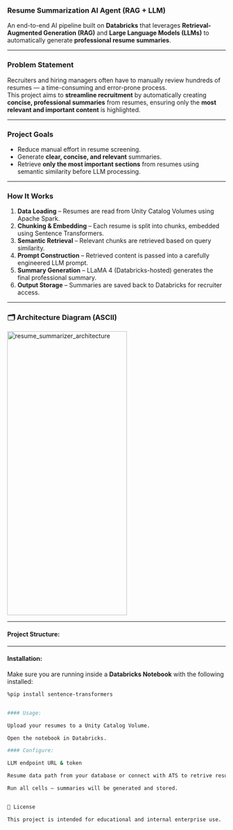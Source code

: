### Resume Summarization AI Agent (RAG + LLM)

An end-to-end AI pipeline built on **Databricks** that leverages **Retrieval-Augmented Generation (RAG)** and **Large Language Models (LLMs)** to automatically generate **professional resume summaries**.

---

###  Problem Statement
Recruiters and hiring managers often have to manually review hundreds of resumes — a time-consuming and error-prone process.  
This project aims to **streamline recruitment** by automatically creating **concise, professional summaries** from resumes, ensuring only the **most relevant and important content** is highlighted.

---

###  Project Goals
- Reduce manual effort in resume screening.
- Generate **clear, concise, and relevant** summaries.
- Retrieve **only the most important sections** from resumes using semantic similarity before LLM processing.

---

### How It Works
1. **Data Loading** – Resumes are read from Unity Catalog Volumes using Apache Spark.
2. **Chunking & Embedding** – Each resume is split into chunks, embedded using Sentence Transformers.
3. **Semantic Retrieval** – Relevant chunks are retrieved based on query similarity.
4. **Prompt Construction** – Retrieved content is passed into a carefully engineered LLM prompt.
5. **Summary Generation** – LLaMA 4 (Databricks-hosted) generates the final professional summary.
6. **Output Storage** – Summaries are saved back to Databricks for recruiter access.

---

### 🗂 Architecture Diagram (ASCII)

<img width="276" height="653" alt="resume_summarizer_architecture" src="https://github.com/user-attachments/assets/3a7f4552-4a37-4a29-8cc2-eb9d0b23353e" />
       
---

#### Project Structure:

---

#### Installation:
Make sure you are running inside a **Databricks Notebook** with the following installed:
```bash
%pip install sentence-transformers


#### Usage:

Upload your resumes to a Unity Catalog Volume.

Open the notebook in Databricks.

#### Configure:

LLM endpoint URL & token

Resume data path from your database or connect with ATS to retrive resumes. 

Run all cells — summaries will be generated and stored.


📜 License

This project is intended for educational and internal enterprise use.
